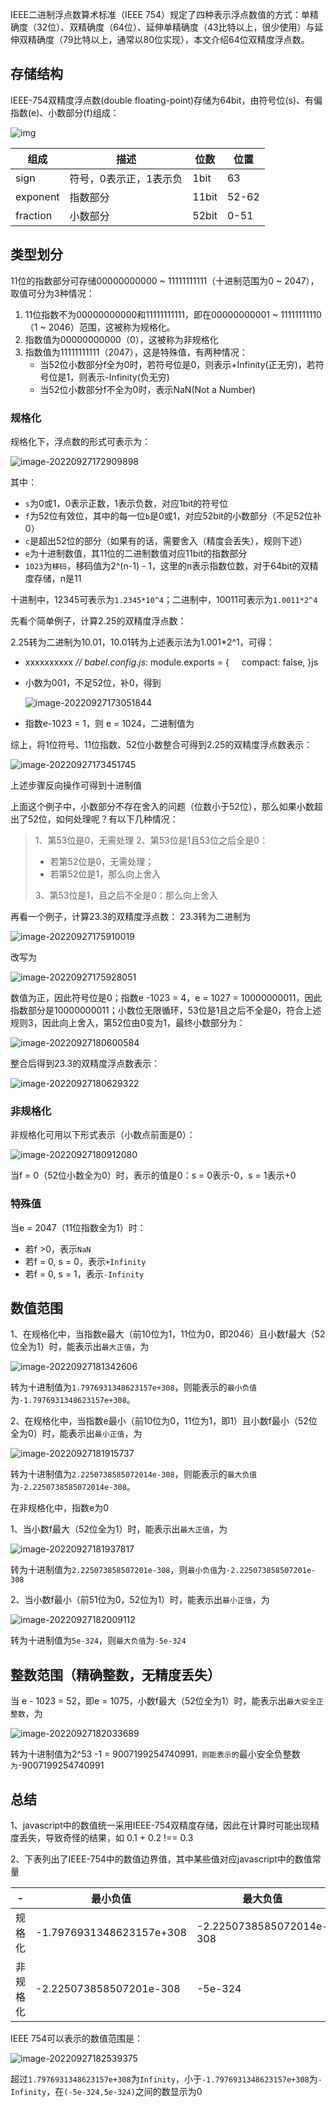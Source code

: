 IEEE二进制浮点数算术标准（IEEE 754）规定了四种表示浮点数值的方式：单精确度（32位）、双精确度（64位）、延伸单精确度（43比特以上，很少使用）与延伸双精确度（79比特以上，通常以80位实现），本文介绍64位双精度浮点数。

## 存储结构

IEEE-754双精度浮点数(double floating-point)存储为64bit，由符号位(s)、有偏指数(e)、小数部分(f)组成：

![img](image/webp.webp)

| 组成     | 描述                   | 位数  | 位置  |
| -------- | ---------------------- | ----- | ----- |
| sign     | 符号，0表示正，1表示负 | 1bit  | 63    |
| exponent | 指数部分               | 11bit | 52-62 |
| fraction | 小数部分               | 52bit | 0-51  |

## 类型划分

11位的指数部分可存储00000000000 ~ 11111111111（十进制范围为0 ~ 2047），取值可分为3种情况：

1. 11位指数不为00000000000和11111111111，即在00000000001 ~ 11111111110（1 ~ 2046）范围，这被称为规格化。
2. 指数值为00000000000（0），这被称为非规格化
3. 指数值为11111111111（2047），这是特殊值，有两种情况：
   - 当52位小数部分f全为0时，若符号位是0，则表示+Infinity(正无穷)，若符号位是1，则表示-Infinity(负无穷)
   - 当52位小数部分f不全为0时，表示NaN(Not a Number)

### 规格化

规格化下，浮点数的形式可表示为：

![image-20220927172909898](image/image-20220927172909898.png)

其中：

- `s`为0或1，0表示正数，1表示负数，对应1bit的符号位
- `f`为52位有效位，其中的每一位`b`是0或1，对应52bit的小数部分（不足52位补0）
- `c`是超出52位的部分（如果有的话，需要舍入（精度会丢失），规则下述）
- `e`为十进制数值，其11位的二进制数值对应11bit的指数部分
- `1023`为`移码`，移码值为2^(n-1) - 1，这里的n表示指数位数，对于64bit的双精度存储，n是11

十进制中，12345可表示为`1.2345*10^4`；二进制中，10011可表示为`1.0011*2^4`

先看个简单例子，计算2.25的双精度浮点数：

2.25转为二进制为10.01，10.01转为上述表示法为1.001*2^1，可得：

- xxxxxxxxxx *// babel.config.js:* module.exports = {        compact: false,  }js

- 小数为001，不足52位，补0，得到

  ![image-20220927173051844](image/image-20220927173051844.png)

- 指数e-1023 = 1，则 e = 1024，二进制值为

综上，将1位符号、11位指数、52位小数整合可得到2.25的双精度浮点数表示：

![image-20220927173451745](image/image-20220927173451745.png)

上述步骤反向操作可得到十进制值

上面这个例子中，小数部分不存在舍入的问题（位数小于52位），那么如果小数超出了52位，如何处理呢？有以下几种情况：

> 1、第53位是0，无需处理
> 2、第53位是1且53位之后全是0：
>
> - 若第52位是0，无需处理；
> - 若第52位是1，那么向上舍入
>
> 3、第53位是1，且之后不全是0：那么向上舍入

再看一个例子，计算23.3的双精度浮点数：
23.3转为二进制为

![image-20220927175910019](image/image-20220927175910019.png)

改写为

![image-20220927175928051](image/image-20220927175928051.png)

数值为正，因此符号位是0；指数e -1023 = 4，e = 1027 = 10000000011，因此指数部分是10000000011；小数位无限循环，53位是1且之后不全是0，符合上述规则3，因此向上舍入，第52位由0变为1，最终小数部分为：

![image-20220927180600584](image/image-20220927180600584.png)

整合后得到23.3的双精度浮点数表示：

![image-20220927180629322](image/image-20220927180629322.png)

### 非规格化

非规格化可用以下形式表示（小数点前面是0）：

![image-20220927180912080](image/image-20220927180912080.png)

当f = 0（52位小数全为0）时，表示的值是0：s = 0表示-0，s = 1表示+0

### 特殊值

当e = 2047（11位指数全为1）时：

- 若f >0，表示`NaN`
- 若f = 0, s = 0，表示`+Infinity`
- 若f = 0, s = 1，表示`-Infinity`

## 数值范围

1、在规格化中，当指数e最大（前10位为1，11位为0，即2046）且小数f最大（52位全为1）时，能表示出`最大正值`，为

![image-20220927181342606](image/image-20220927181342606.png)

转为十进制值为`1.7976931348623157e+308`，则能表示的`最小负值`为`-1.7976931348623157e+308`。

2、在规格化中，当指数e最小（前10位为0，11位为1，即1）且小数f最小（52位全为0）时，能表示出`最小正值`，为

![image-20220927181915737](image/image-20220927181915737.png)

转为十进制值为`2.2250738585072014e-308`，则能表示的`最大负值`为`-2.2250738585072014e-308`。

在非规格化中，指数e为0

1、当小数f最大（52位全为1）时，能表示出`最大正值`，为

![image-20220927181937817](image/image-20220927181937817.png)

转为十进制值为`2.225073858507201e-308`，则`最小负值`为`-2.225073858507201e-308`

2、当小数f最小（前51位为0，52位为1）时，能表示出`最小正值`，为

![image-20220927182009112](image/image-20220927182009112.png)

转为十进制值为`5e-324`，则`最大负值`为`-5e-324`

## 整数范围（精确整数，无精度丢失）

当 e - 1023 = 52，即e = 1075，小数f最大（52位全为1）时，能表示出`最大安全正整数`，为

![image-20220927182033689](image/image-20220927182033689.png)

转为十进制值为2^53 -1 = 9007199254740991`，则能表示的`最小安全负整数`为`-9007199254740991

## 总结

1、javascript中的数值统一采用IEEE-754双精度存储，因此在计算时可能出现精度丢失，导致奇怪的结果，如 0.1 + 0.2 !== 0.3

2、下表列出了IEEE-754中的数值边界值，其中某些值对应javascript中的数值常量

| -        | 最小负值                 | 最大负值                 | 最小正值                   | 最大正值                                    | 最小安全负整数                               | **最大安全正整数**                          |
| -------- | ------------------------ | ------------------------ | -------------------------- | ------------------------------------------- | -------------------------------------------- | ------------------------------------------- |
| 规格化   | -1.7976931348623157e+308 | -2.2250738585072014e-308 | 2.2250738585072014e-308    | 1.7976931348623157e+308`(Number.MAX_VALUE)` | -9007199254740991`(Number.MIN_SAFE_INTEGER)` | 9007199254740991`(Number.MAX_SAFE_INTEGER)` |
| 非规格化 | -2.225073858507201e-308  | -5e-324                  | 5e-324`(Number.MIN_VALUE)` | 2.225073858507201e-308                      | X                                            | X                                           |

IEEE 754可以表示的数值范围是：

![image-20220927182539375](image/image-20220927182539375.png)

超过`1.7976931348623157e+308`为`Infinity`，小于`-1.7976931348623157e+308`为`-Infinity`，在`(-5e-324,5e-324)`之间的数显示为0